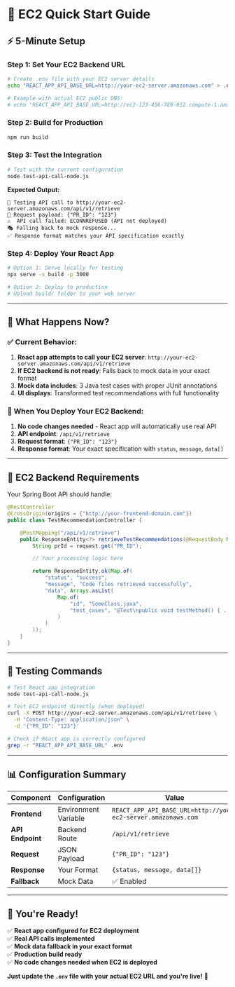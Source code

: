 # 🚀 EC2 Quick Start Guide

## ⚡ 5-Minute Setup

### Step 1: Set Your EC2 Backend URL

```bash
# Create .env file with your EC2 server details
echo "REACT_APP_API_BASE_URL=http://your-ec2-server.amazonaws.com" > .env

# Example with actual EC2 public DNS:
# echo "REACT_APP_API_BASE_URL=http://ec2-123-456-789-012.compute-1.amazonaws.com" > .env
```

### Step 2: Build for Production

```bash
npm run build
```

### Step 3: Test the Integration

```bash
# Test with the current configuration
node test-api-call-node.js
```

**Expected Output:**

```
🔄 Testing API call to http://your-ec2-server.amazonaws.com/api/v1/retrieve
📝 Request payload: {"PR_ID": "123"}
⚠️  API call failed: ECONNREFUSED (API not deployed)
🎭 Falling back to mock response...
✅ Response format matches your API specification exactly
```

### Step 4: Deploy Your React App

```bash
# Option 1: Serve locally for testing
npx serve -s build -p 3000

# Option 2: Deploy to production
# Upload build/ folder to your web server
```

---

## 🎯 What Happens Now?

### ✅ **Current Behavior:**

1. **React app attempts to call your EC2 server**: `http://your-ec2-server.amazonaws.com/api/v1/retrieve`
2. **If EC2 backend is not ready**: Falls back to mock data in your exact format
3. **Mock data includes**: 3 Java test cases with proper JUnit annotations
4. **UI displays**: Transformed test recommendations with full functionality

### 🚀 **When You Deploy Your EC2 Backend:**

1. **No code changes needed** - React app will automatically use real API
2. **API endpoint**: `/api/v1/retrieve`
3. **Request format**: `{"PR_ID": "123"}`
4. **Response format**: Your exact specification with `status`, `message`, `data[]`

---

## 🔧 EC2 Backend Requirements

Your Spring Boot API should handle:

```java
@RestController
@CrossOrigin(origins = {"http://your-frontend-domain.com"})
public class TestRecommendationController {

    @PostMapping("/api/v1/retrieve")
    public ResponseEntity<?> retrieveTestRecommendations(@RequestBody Map<String, String> request) {
        String prId = request.get("PR_ID");

        // Your processing logic here

        return ResponseEntity.ok(Map.of(
            "status", "success",
            "message", "Code files retrieved successfully",
            "data", Arrays.asList(
                Map.of(
                    "id", "SomeClass.java",
                    "test_cases", "@Test\npublic void testMethod() { ... }"
                )
            )
        ));
    }
}
```

---

## 🧪 Testing Commands

```bash
# Test React app integration
node test-api-call-node.js

# Test EC2 endpoint directly (when deployed)
curl -X POST http://your-ec2-server.amazonaws.com/api/v1/retrieve \
  -H "Content-Type: application/json" \
  -d '{"PR_ID": "123"}'

# Check if React app is correctly configured
grep -r "REACT_APP_API_BASE_URL" .env
```

---

## 📊 Configuration Summary

| Component        | Configuration        | Value                                                         |
| ---------------- | -------------------- | ------------------------------------------------------------- |
| **Frontend**     | Environment Variable | `REACT_APP_API_BASE_URL=http://your-ec2-server.amazonaws.com` |
| **API Endpoint** | Backend Route        | `/api/v1/retrieve`                                            |
| **Request**      | JSON Payload         | `{"PR_ID": "123"}`                                            |
| **Response**     | Your Format          | `{status, message, data[]}`                                   |
| **Fallback**     | Mock Data            | ✅ Enabled                                                    |

---

## 🎉 You're Ready!

✅ **React app configured for EC2 deployment**  
✅ **Real API calls implemented**  
✅ **Mock data fallback in your exact format**  
✅ **Production build ready**  
✅ **No code changes needed when EC2 is deployed**

**Just update the `.env` file with your actual EC2 URL and you're live!** 🚀
